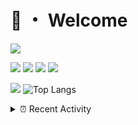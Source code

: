 # 👋 ・ Welcome
![](https://komarev.com/ghpvc/?username=Lorenzo0111)

![](https://img.shields.io/badge/Java-ED8B00?style=for-the-badge&logo=java&logoColor=white)
![](https://img.shields.io/badge/JavaScript-323330?style=for-the-badge&logo=javascript&logoColor=F7DF1E)
![](https://img.shields.io/badge/Node.js-339933?style=for-the-badge&logo=nodedotjs&logoColor=white)
![](https://img.shields.io/badge/React-20232A?style=for-the-badge&logo=react&logoColor=61DAFB)

[![](https://github-readme-stats.vercel.app/api?username=Lorenzo0111&show_icons=true&count_private=true)](https://github.com/Lorenzo0111)
![Top Langs](https://github-readme-stats.vercel.app/api/top-langs/?username=Lorenzo0111&layout=compact)

<details>
<summary>⏰ Recent Activity</summary>

<!--RECENT_ACTIVITY:start-->
1. ![repoCreated] Created new repository [Lorenzo0111/ZombieStrikerBot](https://github.com/Lorenzo0111/ZombieStrikerBot)
2. ![comment] **Commented:** [ZombieStriker/QualityArmoryVehicles2#35](https://github.com/ZombieStriker/QualityArmoryVehicles2/issues/35#issuecomment-931304887)
3. ![comment] **Commented:** [ZombieStriker/QualityArmoryVehicles2#28](https://github.com/ZombieStriker/QualityArmoryVehicles2/issues/28#issuecomment-931303855)
4. ![comment] **Commented:** [ZombieStriker/QualityArmoryVehicles2#28](https://github.com/ZombieStriker/QualityArmoryVehicles2/issues/28#issuecomment-930775463)
5. ![comment] **Commented:** [ZombieStriker/QualityArmory#180](https://github.com/ZombieStriker/QualityArmory/issues/180#issuecomment-930775200)
6. ![release] Released [v2.0.2 - Lots of fixes](https://github.com/ZombieStriker/QualityArmory/releases/tag/v2.0.2) in [ZombieStriker/QualityArmory](https://github.com/ZombieStriker/QualityArmory)
7. ![prMerged] **Pull request merged:** [Lorenzo0111/DownloadTracker#26](https://github.com/Lorenzo0111/DownloadTracker/pull/26)
8. ![prMerged] **Pull request merged:** [Lorenzo0111/DownloadTracker#28](https://github.com/Lorenzo0111/DownloadTracker/pull/28)
9. ![prMerged] **Pull request merged:** [Lorenzo0111/NodeBin#28](https://github.com/Lorenzo0111/NodeBin/pull/28)
10. ![prMerged] **Pull request merged:** [Lorenzo0111/DownloadTracker#30](https://github.com/Lorenzo0111/DownloadTracker/pull/30)
<!--RECENT_ACTIVITY:end-->


<!--RECENT_ACTIVITY:last_update-->
Last Updated: Friday, October 1st, 2021, 12:16:58 PM
<!--RECENT_ACTIVITY:last_update_end-->
</details>

[issueOpened]: https://cdn.jsdelivr.net/gh/Readme-Workflows/Readme-Icons@main/icons/octicons/IssueOpenedOld.svg
[issueClosed]: https://cdn.jsdelivr.net/gh/Readme-Workflows/Readme-Icons@main/icons/octicons/IssueClosedOld.svg

[prOpened]: https://cdn.jsdelivr.net/gh/Readme-Workflows/Readme-Icons@main/icons/octicons/PullRequestOpened.svg
[prClosed]: https://cdn.jsdelivr.net/gh/Readme-Workflows/Readme-Icons@main/icons/octicons/PullRequestClosed.svg
[prMerged]: https://cdn.jsdelivr.net/gh/Readme-Workflows/Readme-Icons@main/icons/octicons/PullRequestMerged.svg

[comment]: https://cdn.jsdelivr.net/gh/Readme-Workflows/Readme-Icons@main/icons/octicons/Comment.svg

[changesRequested]: https://cdn.jsdelivr.net/gh/Readme-Workflows/Readme-Icons@main/icons/octicons/RequestedChanges.svg
[approved]: https://cdn.jsdelivr.net/gh/Readme-Workflows/Readme-Icons@main/icons/octicons/ApprovedChanges.svg

[repoCreated]: https://cdn.jsdelivr.net/gh/Readme-Workflows/Readme-Icons@main/icons/octicons/Repository.svg
[release]: https://cdn.jsdelivr.net/gh/Readme-Workflows/Readme-Icons@main/icons/octicons/Release.svg
[star]: https://cdn.jsdelivr.net/gh/Readme-Workflows/Readme-Icons@main/icons/octicons/StarredRepository.svg
[wiki]: https://cdn.jsdelivr.net/gh/Readme-Workflows/Readme-Icons@main/icons/octicons/Wiki.svg
[fork]: https://cdn.jsdelivr.net/gh/Readme-Workflows/Readme-Icons@main/icons/octicons/ForkedRepository.svg
[people]: https://cdn.jsdelivr.net/gh/Readme-Workflows/Readme-Icons@main/icons/octicons/People.svg
